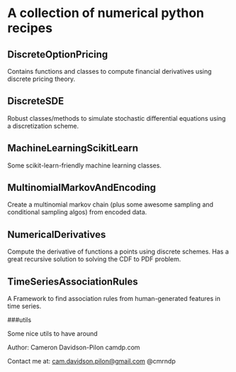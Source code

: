 A collection of numerical python recipes
========================================

DiscreteOptionPricing
---------------------
Contains functions and classes to compute financial derivatives using discrete pricing theory.

DiscreteSDE
-----------
Robust classes/methods to simulate stochastic differential equations using a discretization scheme.

MachineLearningScikitLearn
--------------------------
Some scikit-learn-friendly machine learning classes.

MultinomialMarkovAndEncoding
-----------------------------
Create a multinomial markov chain (plus some awesome sampling and conditional sampling algos) from encoded data.

NumericalDerivatives
---------------------
Compute the derivative of functions a points using discrete schemes. Has a great recursive solution to solving the CDF to PDF problem.

TimeSeriesAssociationRules
--------------------------
A Framework to find association rules from human-generated features in time series.

###utils

Some nice utils to have around



Author:
Cameron Davidson-Pilon
camdp.com

Contact me at:
cam.davidson.pilon@gmail.com
@cmrndp
